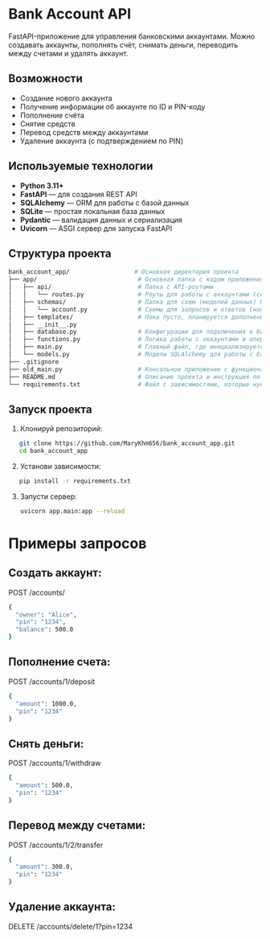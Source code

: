 # Bank Account API

FastAPI-приложение для управления банковскими аккаунтами. Можно создавать аккаунты, пополнять счёт, снимать деньги, переводить между счетами и удалять аккаунт.

## Возможности

- Создание нового аккаунта
- Получение информации об аккаунте по ID и PIN-коду
- Пополнение счёта
- Снятие средств
- Перевод средств между аккаунтами
- Удаление аккаунта (с подтверждением по PIN)

## Используемые технологии

- **Python 3.11+**
- **FastAPI** — для создания REST API
- **SQLAlchemy** — ORM для работы с базой данных
- **SQLite** — простая локальная база данных
- **Pydantic** — валидация данных и сериализация
- **Uvicorn** — ASGI сервер для запуска FastAPI

## Структура проекта

```bash
bank_account_app/                  # Основная директория проекта
├── app/                            # Основная папка с кодом приложения
│   ├── api/                        # Папка с API-роутами
│   │   └── routes.py               # Роуты для работы с аккаунтами (создание, получение, пополнение, снятие, переводы и т.д.)
│   ├── schemas/                    # Папка для схем (моделей данных) Pydantic
│   │   └── account.py              # Схемы для запросов и ответов (например, BankAccountCreate, BankAccountOut и т.д.)
│   ├── templates/                  # Пока пусто, планируется дополнение к приложению
│   ├── __init__.py                
│   ├── database.py                 # Конфигурации для подключения к базе данных (например, SQLAlchemy)
│   ├── functions.py                # Логика работы с аккаунтами и операциями с базой данных
│   ├── main.py                     # Главный файл, где инициализируется FastAPI-приложение и подключаются роуты
│   └── models.py                   # Модели SQLAlchemy для работы с базой данных (например, BankAccount)
├── .gitignore                      
├── old_main.py                     # Консольное приложение с функциональным меню(оч понравилась задумка))))
├── README.md                       # Описание проекта и инструкция по его запуску
└── requirements.txt                # Файл с зависимостями, которые нужны для работы приложения (например, FastAPI, SQLAlchemy)
```

## Запуск проекта

1. Клонируй репозиторий:
 
```bash
   git clone https://github.com/MaryKhm656/bank_account_app.git
   cd bank_account_app
   ```
2. Установи зависимости:

```bash
   pip install -r requirements.txt
   ```

3. Запусти сервер:

   ```bash
   uvicorn app.main:app --reload
   ```
   
# Примеры запросов

## Создать аккаунт:
POST /accounts/

```bash
{
  "owner": "Alice",
  "pin": "1234",
  "balance": 500.0
}
```

## Пополнение счета:
POST /accounts/1/deposit
```bash
{
  "amount": 1000.0,
  "pin": "1234"
}
```

## Снять деньги:
POST /accounts/1/withdraw
```bash
{
  "amount": 500.0,
  "pin": "1234"
}
```

## Перевод между счетами:
POST /accounts/1/2/transfer
```bash
{
  "amount": 300.0,
  "pin": "1234"
}
```

## Удаление аккаунта:
DELETE /accounts/delete/1?pin=1234

